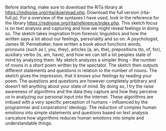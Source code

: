 Before starting, make sure to download the RiTa library at https://rednoise.org/rita/download.php. Download the full version (rita-full.js). For a overview of the syntaxes I have used, look in the reference for the library https://rednoise.org/rita/reference/index.php.
    This sketch focus is on text analysis and capturing and how we might reveal feelings in doing so. The sketch takes inspiration from forensic linguistics and how the written says a lot about our feelings, personality and so on. A psychologist, James W. Pennebaker, have written a book about functions words, pronouns (such as I, you, they), articles (a, an, the), prepositions (to, of, for), auxiliary verbs (is, am, have), and how we can tell a lot peoples state of mind by analyzing them. My sketch analyzes a simpler thing – the number of nouns in a short poem written by the spectator. The sketch then outputs different statements and questions in relation to the number of nouns. The sketch gives the impression, that it knows your feelings by reading your poem. The questions and questions are however completely arbitrary and doesn’t tell anything about your state of mind. By doing so, I try the raise awareness of algorithms and the data they capture and how they perceive us in analyzing our personal input into the internet. These algorithms are imbued with a very specific perception of humans – influenced by the programmer and corporations’ ideology. The reduction of complex human emotions into simple statements and questions based on text analysis caricature how algorithms reduces human emotions into simple and understandable things.
